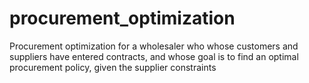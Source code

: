 # procurement_optimization
Procurement optimization for a wholesaler who whose customers and suppliers have entered contracts, and whose goal is to find an optimal procurement policy, given the supplier constraints   
